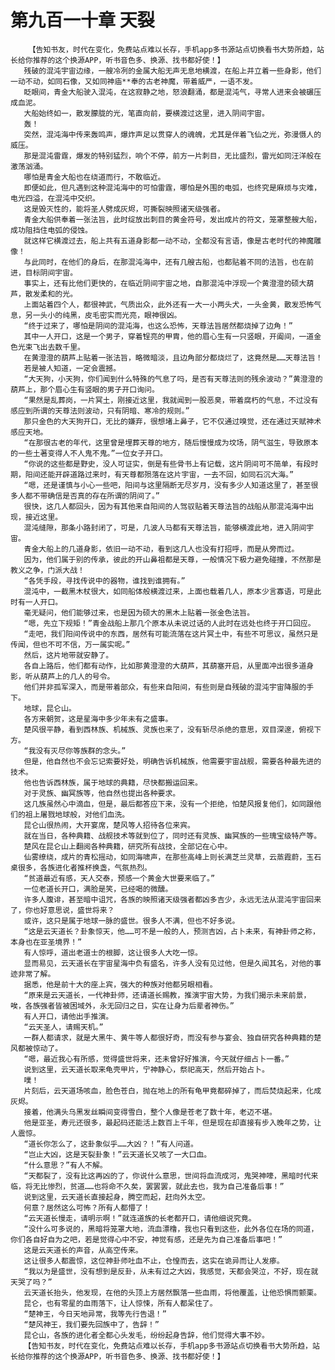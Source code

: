 # 第九百一十章 天裂
        【告知书友，时代在变化，免费站点难以长存，手机app多书源站点切换看书大势所趋，站长给你推荐的这个换源APP，听书音色多、换源、找书都好使！】
       残破的混沌宇宙边缘，一艘冷冽的金属大船无声无息地横渡，在船上并立着一些身影，他们一动不动，如同石像，又如同神庙**奉的古老神魔，带着威严，一语不发。
       眨眼间，青金大船驶入混沌，在这寂静之地，怒浪翻涌，都是混沌气，寻常人进来会被碾压成血泥。
       大船始终如一，散发朦胧的光，笔直向前，要横渡过这里，进入阴间宇宙。
       轰！
       突然，混沌海中传来轰鸣声，爆炸声足以贯穿人的魂魄，尤其是伴着飞仙之光，弥漫慑人的威压。
       那是混沌雷霆，爆发的特别猛烈，响个不停，前方一片刺目，无比盛烈，雷光如同汪洋般在激荡汹涌。
       哪怕是青金大船也在绕道而行，不敢临近。
       即便如此，但凡遇到这种混沌海中的可怕雷霆，哪怕是外围的电弧，也终究是麻烦与灾难，电光四溢，在混沌中交织。
       这是毁灭性的，能将圣人劈成灰烬，可撕裂映照诸天级强者。
       青金大船供奉着一张法旨，此时绽放出刺目的黄金符号，发出成片的符文，笼罩整艘大船，成功阻挡住电弧的侵蚀。
       就这样它横渡过去，船上共有五道身影都一动不动，全都没有言语，像是古老时代的神魔雕像！
       与此同时，在他们的身后，在那混沌海中，还有几艘古船，也都贴着不同的法旨，也在前进，目标阴间宇宙。
       事实上，还有比他们更快的，在临近阴间宇宙之地，自那混沌中浮现一个黄澄澄的硕大葫芦，散发柔和的光。
       上面站着四个人，都很神武，气质出众，此外还有一大一小两头犬，一头金黄，散发恐怖气息，另一头小的纯黑，皮毛密实而光亮，眼神很凶。
       “终于过来了，哪怕是阴间的混沌海，也这么恐怖，天尊法旨居然都烧掉了边角！”
       其中一人开口，这是一个男子，穿着锃亮的甲胄，他的眉心生有一只竖眼，开阖间，一道金色光束飞出去数千里。
       在黄澄澄的葫芦上贴着一张法旨，略微暗淡，且边角部分都烧烂了，这竟然是……天尊法旨！
       若是被人知道，一定会震撼。
       “大天狗，小天狗，你们闻到什么特殊的气息了吗，是否有天尊法则的残余波动？”黄澄澄的葫芦上，那个眉心生有竖眼的男子开口询问。
       “果然是乱葬岗，一片冥土，刚接近这里，我就闻到一股恶臭，带着腐朽的气息，不过没有感应到所谓的天尊法则波动，只有阴暗、寒冷的规则。”
       那只金色的大天狗开口，无比的嫌弃，很想堵上鼻子，它不仅通过嗅觉，还在通过天赋神术感应天地。
       “在那很古老的年代，这里曾是埋葬天尊的地方，随后慢慢成为坟场，阴气滋生，导致原本的一些土著变得人不人鬼不鬼。”一位女子开口。
       “你说的这些都是野史，没人可证实，倒是有些骨书上有记载，这片阴间可不简单，有段时期，阳间还能开辟道路过来时，有天尊都殒落在这片宇宙，一去不回，如同石沉大海。”
       “嗯，还是谨慎与小心一些吧，阳间与这里隔断无尽岁月，没有多少人知道这里了，甚至很多人都不带确信是否真的存在所谓的阴间了。”
       很快，这几人都回头，因为有其他来自阳间的人驾驭贴着天尊法旨的战船从那混沌海中出现，接近这里。
       混沌缝隙，那条小路封闭了，可是，几波人马都有天尊法旨，能够横渡此地，进入阴间宇宙。
       青金大船上的几道身影，依旧一动不动，看到这几人也没有打招呼，而是从旁而过。
       因为，他们属于别的传承，彼此的开山鼻祖都是天尊，一般情况下极力避免碰撞，不然那是教义之争，门派大战！
       “各凭手段，寻找传说中的器物，谁找到谁拥有。”
       混沌中，一截黑木杖很大，如同船体般横渡过来，上面也载着几人，原本少言寡语，可是此时有一人开口。
       毫无疑问，他们能够过来，也是因为硕大的黑木上贴着一张金色法旨。
       “嗯，先立下规矩！”青金战船上那几个原本从未说过话的人此时在远处也终于开口回应。
       “走吧，我们阳间传说中的东西，居然有可能流落在这片冥土中，有些不可思议，虽然只是传闻，但也不可不信，万一属实呢。”
       然后，这片地带就安静了。
       各自上路后，他们都有动作，比如那黄澄澄的大葫芦，其葫塞开启，从里面冲出很多道身影，听从葫芦上的几人的号令。
       他们并非孤军深入，而是带着部众，有些来自阳间，有些则是自残破的混沌宇宙降服的手下。
       地球，昆仑山。
       各方来朝贺，这是星海中多少年未有之盛事。
       楚风很平静，看到西林族、机械族、灵族也来了，没有斩尽杀绝的意思，双目深邃，俯视下方。
       “我没有灭尽你等族群的念头。”
       但是，他自然也不会忘记索要好处，明确告诉机械族，他需要宇宙战舰，需要各种最先进的技术。
       他也告诉西林族，属于地球的典籍，尽快都搬运回来。
       对于灵族、幽冥族等，他自然也提出各种要求。
       这几族虽然心中滴血，但是，最后都答应下来，没有一个拒绝，怕楚风报复他们，如同跟他们的祖上屠戮地球般，对他们血洗。
       昆仑山很热闹，大开宴席，楚风等人招待各位来宾。
       就在当日，各种典籍、战舰技术等就到位了，同时还有灵族、幽冥族的一些瑰宝级特产等。
       楚风在昆仑山上翻阅各种典籍，研究所有战技，全部记在心中。
       仙雾缭绕，成片的青松摇动，如同海啸声，在那些高峰上则长满芝兰灵草，云蒸霞蔚，玉石桌很多，各族进化者推杯换盏，气氛热烈。
       “贫道最近有感，天人交泰，预感一个黄金大世要来临了。”
       一位老道长开口，满脸是笑，已经喝的微醺。
       许多人腹诽，甚至暗中诅咒，各族的映照诸天级强者都凶多吉少，永远无法从混沌宇宙回来了，你也好意思说，盛世将来？
       或许，这只是属于地球一脉的盛世。很多人不满，但也不好多说。
       “这是云天道长？卦象惊天，他……可不是一般的人，预测吉凶，占卜未来，有神卦师之称，本身也在亚圣境界！”
       有人惊呼，道出老道士的根脚，这让很多人大吃一惊。
       显而易见，云天道长在宇宙星海中负有盛名，许多人没有见过他，但是久闻其名，对他的事迹非常了解。
       据悉，他是前十大的座上宾，强大的种族对他都另眼相看。
       “原来是云天道长，一代神卦师，还请道长赐教，推演宇宙大势，为我们揭示未来前景，唉，各族强者皆被困域外，永无回归之日，实在让身为后辈者神伤。”
       有人开口，请他出手推演。
       “云天圣人，请赐天机。”
       一群人都请求，就是大黑牛、黄牛等人都很好奇，而没有参与宴会、独自研究各种典籍的楚风都被惊动了。
       “嗯，最近我心有所感，觉得盛世将来，还未曾好好推演，今天就仔细占卜一番。”
       说到这里，云天道长取来龟壳甲片，宁神静心，祭祀高天，然后开始占卜。
       噗！
       片刻后，云天道场咳血，脸色苍白，抛在地上的所有龟甲竟都碎掉了，而后焚烧起来，化成灰烬。
       接着，他满头乌黑发丝瞬间变得雪白，整个人像是苍老了数十年，老迈不堪。
       他是亚圣，寿元还很多，最起码还能活上数百上千年，但是现在却直接有步入晚年之势，让人震惊。
       “道长你怎么了，这卦象似乎……大凶？！”有人问道。
       “岂止大凶，这是天裂卦象！”云天道长又咳了一大口血。
       “什么意思？”有人不解。
       “天都裂了，没有比这再凶的了，你说什么意思，世间将血流成河，鬼哭神嚎，黑暗时代来临，将无比惨烈，贫道……也将命不久矣，罢罢罢，就此去也，我为自己准备后事！”
       说到这里，云天道长直接起身，腾空而起，赶向外太空。
       何意？居然这么可怖？所有人都懵了！
       “云天道长慢走，请明示啊！”就连道族的长老都开口，请他细说究竟。
       “没什么可多说的，黑暗将笼罩大地，流血漂橹，我也只看到这些，此外各位在场的同道，你们各自好自为之吧，若是觉得心中不安，神觉有感，还是先为自己准备后事吧！”
       这是云天道长的声音，从高空传来。
       这让很多人都震惊，这位神卦师吐血不止，仓惶而去，这实在诡异而让人发瘆。
       “我以为是盛世，没有想到是反卦，从未有过之大凶，我感觉，天都会哭泣，不好，现在就天哭了吗？”
       云天道长抬头，他发现，在他的头顶上方居然飘落一些血雨，将他覆盖，让他恐惧而颤栗。
       昆仑，也有零星的血雨落下，让人惊悚，所有人都呆住了。
       “楚神王，今日天地异常，我等先行告退！”
       “楚风神王，我们要先回族中了，告辞！”
       昆仑山，各族的进化者全都心头发毛，纷纷起身告辞，他们觉得大事不妙。
       【告知书友，时代在变化，免费站点难以长存，手机app多书源站点切换看书大势所趋，站长给你推荐的这个换源APP，听书音色多、换源、找书都好使！】